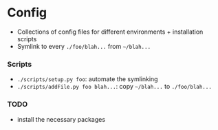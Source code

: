 # Config

- Collections of config files for different environments + installation scripts
- Symlink to every `./foo/blah...` from `~/blah...`

### Scripts

- `./scripts/setup.py foo`: automate the symlinking
- `./scripts/addFile.py foo blah...`: copy `~/blah...` to `./foo/blah...`

### TODO

- install the necessary packages